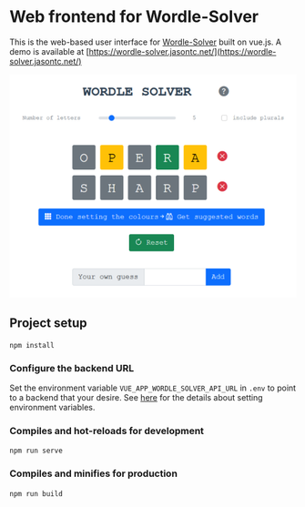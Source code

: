 # Web frontend for Wordle-Solver

This is the web-based user interface for [Wordle-Solver](https://github.com/jason-chao/wordle-solver) built on vue.js.  A demo is available at [https://wordle-solver.jasontc.net/](https://wordle-solver.jasontc.net/)

![screenshot of the frontend](wordle_solver_webui_screenshot.png)

## Project setup
```
npm install
```

### Configure the backend URL

Set the environment variable `VUE_APP_WORDLE_SOLVER_API_URL` in `.env` to point to a backend that your desire.  See [here](https://cli.vuejs.org/guide/mode-and-env.html#modes) for the details about setting environment variables.

### Compiles and hot-reloads for development
```
npm run serve
```

### Compiles and minifies for production
```
npm run build
```
